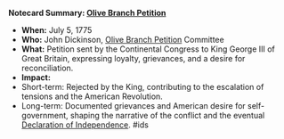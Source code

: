 **Notecard Summary: [Olive Branch Petition](./../Olive-Branch-Petition/)**

* **When:** July 5, 1775
* **Who:** John Dickinson, [Olive Branch Petition](./../Olive-Branch-Petition/) Committee
* **What:** Petition sent by the Continental Congress to King George III of Great Britain, expressing loyalty, grievances, and a desire for reconciliation.
* **Impact:**
 * Short-term: Rejected by the King, contributing to the escalation of tensions and the American Revolution.
 * Long-term: Documented grievances and American desire for self-government, shaping the narrative of the conflict and the eventual [Declaration of Independence](./../Declaration-of-Independence/).
#ids
